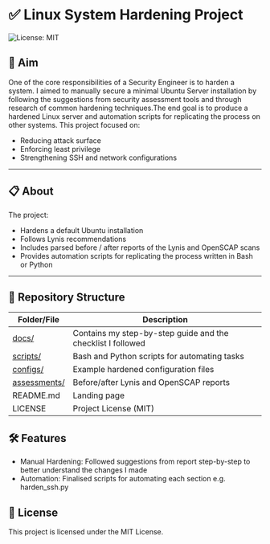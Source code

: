 # ✅ Linux System Hardening Project
![License: MIT](https://img.shields.io/badge/License-MIT-green.svg)


## 🎯 Aim
One of the core responsibilities of a Security Engineer is to harden a system. I aimed to manually secure a minimal Ubuntu Server installation by following the suggestions from security assessment tools and through research of common hardening techniques.The end goal is to produce a hardened Linux server and automation scripts for replicating the process on other systems. This project focused on:

- Reducing attack surface
- Enforcing least privilege
- Strengthening SSH and network configurations


---

## 📋 About
The project:
- Hardens a default Ubuntu installation
- Follows Lynis recommendations
- Includes parsed before / after reports of the Lynis and OpenSCAP scans
- Provides automation scripts for replicating the process written in Bash or Python

---

## 📂 Repository Structure

| Folder/File   | Description                                         |
|---------------|-----------------------------------------------------|
| [docs/](./docs)       | Contains my step-by-step guide and the checklist I followed |
| [scripts/](./scripts/)      | Bash and Python scripts for automating tasks       |
| [configs/](./configs/)      | Example hardened configuration files               |
| [assessments/](./assessments/) | Before/after Lynis and OpenSCAP reports            |
| README.md     | Landing page                                        |
| LICENSE       | Project License (MIT)                               |


## 🛠️ Features

- Manual Hardening: Followed suggestions from report step-by-step to better understand the changes I made
- Automation: Finalised scripts for automating each section e.g. harden_ssh.py

## 📜 License
This project is licensed under the MIT License.